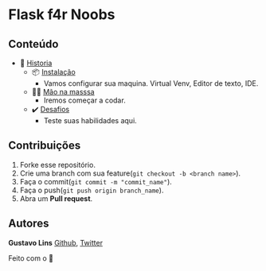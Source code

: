 # Flask f4r Noobs

## Conteúdo

- 📖 [Historia](./src/Conteudo/Historia.md)
  - 📦 [Instalação](./src/Conteudo/Instalação.md)
    - Vamos configurar sua maquina. Virtual Venv, Editor de texto, IDE.
  - 👨‍💻 [Mão na masssa](./src/Conteudo/Start.md)
    - Iremos começar a codar.
  - ✔️ [Desafios](./src/Conteudo/Desafios.md)
    - Teste suas habilidades aqui.

## Contribuições

1. Forke esse repositório.
2. Crie uma branch com sua feature(``git checkout -b <branch name>``).
3. Faça o commit(``git commit -m "commit_name"``).
4. Faça o push(``git push origin branch_name``).
5. Abra um **Pull request**.

## Autores

**Gustavo Lins** [Github](https://github.com/freazesss/), [Twitter](https://twitter.com/freazesss)

Feito com o **💜**
